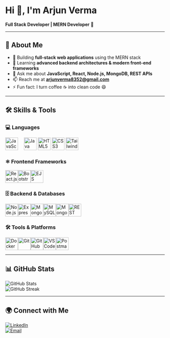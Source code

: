 # Hi 👋, I'm Arjun Verma  
**Full Stack Developer | MERN Developer** 🚀  

---

## 🌟 About Me
- 🔭 Building **full-stack web applications** using the MERN stack  
- 🌱 Learning **advanced backend architectures & modern front-end frameworks**  
- 💬 Ask me about **JavaScript, React, Node.js, MongoDB, REST APIs**  
- 📫 Reach me at **arjunverma8352@gmail.com**  
- ⚡ Fun fact: I turn coffee ☕ into clean code 😄  

---

## 🛠 Skills & Tools

### 💻 Languages

<img src="https://cdn.jsdelivr.net/gh/devicons/devicon/icons/javascript/javascript-original.svg" alt="JavaScript" width="40" height="40" style="margin-right:15px;"/> <img src="https://cdn.jsdelivr.net/gh/devicons/devicon/icons/java/java-original.svg" alt="Java" width="40" height="40"/> <img src="https://cdn.jsdelivr.net/gh/devicons/devicon/icons/html5/html5-original.svg" alt="HTML5" width="40" height="40"/> <img src="https://cdn.jsdelivr.net/gh/devicons/devicon/icons/css3/css3-original.svg" alt="CSS3" width="40" height="40"/> <img src="https://cdn.jsdelivr.net/gh/devicons/devicon/icons/tailwindcss/tailwindcss-plain.svg" alt="Tailwind CSS" width="40" height="40"/>


### ⚛ Frontend Frameworks
<img src="https://cdn.jsdelivr.net/gh/devicons/devicon/icons/react/react-original.svg" alt="React.js" width="40" height="40"/><img src="https://cdn.jsdelivr.net/gh/devicons/devicon/icons/bootstrap/bootstrap-plain.svg" alt="Bootstrap" width="40" height="40"/><img src="https://cdn.jsdelivr.net/gh/devicons/devicon/icons/javascript/javascript-original.svg" alt="EJS" width="40" height="40"/>

### 🗄 Backend & Databases
<img src="https://cdn.jsdelivr.net/gh/devicons/devicon/icons/nodejs/nodejs-original.svg" alt="Node.js" width="40" height="40"/><img src="https://cdn.jsdelivr.net/gh/devicons/devicon/icons/express/express-original.svg" alt="Express.js" width="40" height="40"/><img src="https://cdn.jsdelivr.net/gh/devicons/devicon/icons/mongodb/mongodb-original.svg" alt="MongoDB" width="40" height="40"/><img src="https://cdn.jsdelivr.net/gh/devicons/devicon/icons/mysql/mysql-original.svg" alt="MySQL" width="40" height="40"/><img src="https://cdn.jsdelivr.net/gh/devicons/devicon/icons/mongoose/mongoose-original.svg" alt="Mongoose" width="40" height="40"/><img src="https://cdn.jsdelivr.net/gh/devicons/devicon/icons/restapi/restapi-original.svg" alt="REST API" width="40" height="40"/>

### 🛠 Tools & Platforms
<img src="https://cdn.jsdelivr.net/gh/devicons/devicon/icons/docker/docker-original.svg" alt="Docker" width="40" height="40"/><img src="https://cdn.jsdelivr.net/gh/devicons/devicon/icons/git/git-original.svg" alt="Git" width="40" height="40"/><img src="https://cdn.jsdelivr.net/gh/devicons/devicon/icons/github/github-original.svg" alt="GitHub" width="40" height="40"/><img src="https://cdn.jsdelivr.net/gh/devicons/devicon/icons/visualstudio/visualstudio-plain.svg" alt="VS Code" width="40" height="40"/><img src="https://cdn.jsdelivr.net/gh/devicons/devicon/icons/postman/postman-original.svg" alt="Postman" width="40" height="40"/>

---

## 📊 GitHub Stats
![GitHub Stats](https://github-readme-stats.vercel.app/api?username=arjunverma&show_icons=true&theme=radical)  
![GitHub Streak](https://github-readme-streak-stats.herokuapp.com/?user=arjunverma&theme=radical)  

---

## 🌍 Connect with Me
[![LinkedIn](https://img.shields.io/badge/LinkedIn-blue?logo=linkedin&logoColor=white)](https://www.linkedin.com/in/arjun-verma-02b44025b)  
[![Email](https://img.shields.io/badge/Email-D14836?logo=gmail&logoColor=white)](mailto:arjunverma8352@gmail.com)  

